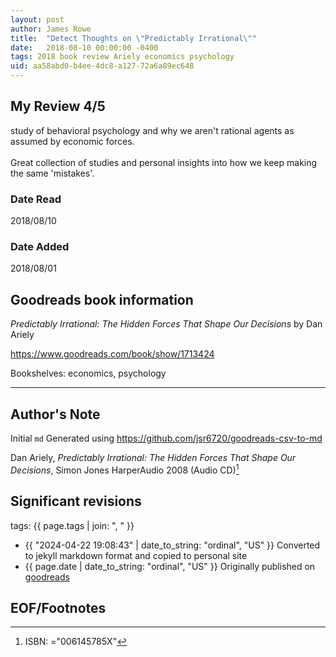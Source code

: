 ```yaml
---
layout: post
author: James Rowe
title:  "Detect Thoughts on \"Predictably Irrational\""
date:   2018-08-10 00:00:00 -0400
tags: 2018 book review Ariely economics psychology
uid: aa58abd0-b4ee-4dc8-a127-72a6a89ec648
---
```


<!-- highly dependent on how you personally use jekyll templates, and how you want this to show up -->
<!-- escape any jekyll keys with double brackets -->

## My Review 4/5

study of behavioral psychology and why we aren't rational agents as assumed by economic forces.<br/><br/>Great collection of studies and personal insights into how we keep making the same 'mistakes'.

### Date Read
2018/08/10

### Date Added
2018/08/01

## Goodreads book information

*Predictably Irrational: The Hidden Forces That Shape Our Decisions* by Dan Ariely

https://www.goodreads.com/book/show/1713424

Bookshelves: economics, psychology

---

## Author's Note

Initial `md` Generated using https://github.com/jsr6720/goodreads-csv-to-md

Dan Ariely, *Predictably Irrational: The Hidden Forces That Shape Our Decisions*, Simon  Jones HarperAudio 2008 (Audio CD)[^1]

## Significant revisions

tags: {{ page.tags | join: ", " }} <!-- todo move this somewhere -->

- {{ "2024-04-22 19:08:43" | date_to_string: "ordinal", "US" }} Converted to jekyll markdown format and copied to personal site
- {{ page.date | date_to_string: "ordinal", "US" }} Originally published on [goodreads](https://www.goodreads.com)

## EOF/Footnotes

[^1]: ISBN: ="006145785X"